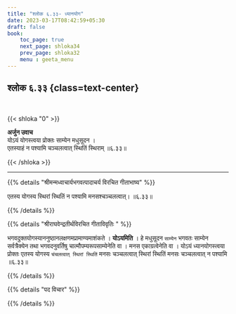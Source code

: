 ```yaml
---
title: "श्लोक ६.३३- ध्यानयोग"
date: 2023-03-17T08:42:59+05:30
draft: false
book:
    toc_page: true
    next_page: shloka34
    prev_page: shloka32
    menu : geeta_menu
---
```




## श्लोक ६.३३ {class=text-center}

<br/>

{{< shloka  "0"  >}}

**अर्जुन उवाच**   
योऽयं योगस्त्वया प्रोक्तः साम्येन मधुसूदन ।  
एतस्याहं न पश्यामि चञ्चलत्वात् स्थितिं स्थिराम् ॥६.३३॥

{{< /shloka >}}

---


{{% details "श्रीमन्मध्वाचार्यभगवत्पादाचर्य विरचित  गीताभाष्य" %}}

एतस्य योगस्य स्थिरां स्थितिं न पश्यामि मनसश्चञ्चलत्वात्। ॥६.३३॥

{{% /details %}}


{{% details "श्रीराघवेन्द्रतीर्थविरचित गीताविवृतिः " %}}

भगवदुक्तयोगस्याननुष्ठानलक्षणमप्रामाण्यमाशंकते । **योऽयमिति** । हे
मधुसूदन `साम्येन` भगवतः साम्येन सर्वत्रैक्येन तथा भगवदनुवर्तिषु
चात्मौपम्यरूपसाम्येनेति वा । मनस एकाग्रत्वेनेति वा । योऽयं ध्यानयोगस्त्वया प्रोक्तः 
एतस्य योगस्य `चंचलत्वात् स्थिरां स्थितिं` मनसः चञ्चलत्वात् स्थिरां स्थितिं मनसः 
चञ्चलत्वात् न पश्यामि ॥६.३३॥

{{% /details %}}


{{% details "पद विचार" %}}


{{% /details %}}
